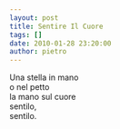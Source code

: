 ```yaml
---
layout: post
title: Sentire Il Cuore
tags: []
date: 2010-01-28 23:20:00
author: pietro
---
```

Una stella in mano<br/>o nel petto<br/>la mano sul cuore<br/>sentilo,<br/>sentilo.

